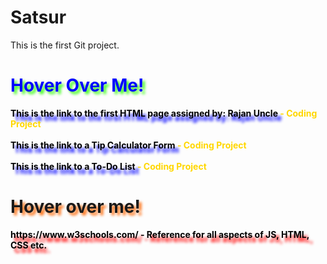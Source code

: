 # Satsur
This is the first Git project.
<html>
<style>
  #ProjectLinks {
    color: blue;
    text-shadow: 4px 4px 4px #39ff14;
    transition: transform 2s ease;
  }
  #ProjectLinks:hover {
    text-shadow: 4px 4px 4px blue;
    cursor: not-allowed;
    transform: scale(1.3);
  }
  .CodeLink {
    text-shadow: 6px 7px 4px blue;
    font-weight: bold;
  }
  .CodeLink:link {
    color: black;
    text-decoration: none;
  }
  .CodeLink:visited {
    color: purple;
    text-decoration: none;
  }
  .CodeLink:hover {
    color: red;
    cursor: pointer;
    text-decoration: underline;
  }
  .CodeLink:active {
    color: blue;
    text-decoration: underline;
  }
  .CodeLink::after {
    content: " - Coding Project";
    color: gold;
    text-shadow: none;
  }
  #OtherLinks {
    text-shadow: 4px 4px 4px #fe6603;
    transition: transform 2s ease;
  }
  #OtherLinks:hover {
    text-shadow: 4px 4px 4px red;
    cursor: not-allowed;
    transform: scale(1.3);
  }
  .UsefulWebsiteLink {
    text-shadow: 6px 7px 4px red;
    font-weight: bold;
  }
  .UsefulWebsiteLink:link {
    color: black;
    text-decoration: none;
  }
  .UsefulWebsiteLink:visited {
    color: purple;
    text-decoration: none;
  }
  .UsefulWebsiteLink:hover {
    color: red;
    cursor: pointer;
    text-decoration: underline;
  }
  .UsefulWebsiteLink:active {
    color: blue;
    text-decoration: underline;
  }
  .UsefulWebsiteLink::after {
    content: " - Website Link"
    color: silver;
    text-shadow: none;
  }
</style>
<body>
<h1 id="ProjectLinks">Hover Over Me!</h1>
<a class="CodeLink" href="https://satsur.github.io/Satsur/form.html">This is the link to the first HTML page assigned by: Rajan Uncle</a><br><br>
<a class="CodeLink" href="https://satsur.github.io/Satsur/Tip%20Calculator%20Code.html">This is the link to a Tip Calculator Form</a><br><br>
<a class="CodeLink" href="https://satsur.github.io/Satsur/ToDoList.html">This is the link to a To-Do List</a>
<h1 id="OtherLinks">Hover over me!</h1>
<a class="UsefulWebsiteLink" href="https://htmlcolorcodes.com>https://htmlcolorcodes.com/ - Color Picker</a><br><br>
<a class="UsefulWebsiteLink" href="https://www.w3schools.com/">https://www.w3schools.com/ - Reference for all aspects of JS, HTML, CSS etc.</a>

<script>
  ProjectLinks.onmouseover = function(){
    document.getElementById("ProjectLinks").innerHTML = "Project Links!";
  }
  OtherLinks.onmouseover = function(){
    document.getElementById("OtherLinks").innerHTML = "Other Useful Links";
  }

</script>
</body>
</html>
